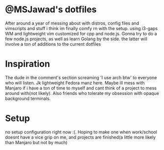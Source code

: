 # @MSJawad's dotfiles

After around a year of messing about with distros, config files and vimscripts and stuff i think im finally comfy rn with the setup. using i3-gaps WM and lightweight vim customized for cpp and node.js. Gonna try to do a few node.js projects, as well as learn Golang by the side. the latter will involve a ton of additions to the current dotfiles

# Inspiration

The dude in the comment's section screaming 'I use arch btw' to everyone who will listen. Jk lightweight Fedora manz here. Maybe ill mess with Manjaro if i have a ton of time to myself and cant think of a project to mess around with(not likely).
Also friends who tolerate my obsession with opaque background terminals.

# Setup

no setup configuration right now :(. Hoping to make one when work/school doesnt have a vice grip on me, and projects are finished(a little more likely than Manjaro but not by much)
